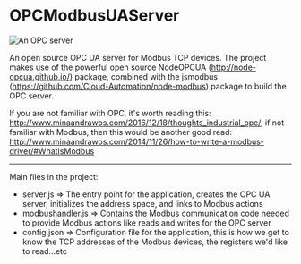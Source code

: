 # OPCModbusUAServer

![An OPC server](https://github.com/minaandrawos/OPCModbusUAServer/blob/master/opc%20basics%20cropped.png)

An open source OPC UA server for Modbus TCP devices. The project makes use of the powerful open source NodeOPCUA (http://node-opcua.github.io/) package, combined with the jsmodbus (https://github.com/Cloud-Automation/node-modbus) package to build the OPC server.

If you are not familiar with OPC, it's worth reading this: http://www.minaandrawos.com/2016/12/18/thoughts_industrial_opc/, if not familiar with Modbus, then this would be another good read: http://www.minaandrawos.com/2014/11/26/how-to-write-a-modbus-driver/#WhatIsModbus 

----------

Main files in the project:

 - server.js => The entry point for the application, creates the OPC UA server, initializes the address space, and links to Modbus actions
 - modbushandler.js => Contains the Modbus communication code needed to provide Modbus actions like reads and writes for the OPC server
 - config.json => Configuration file for the application, this is how we get to know the TCP addresses of the Modbus devices, the registers we'd like to read...etc

